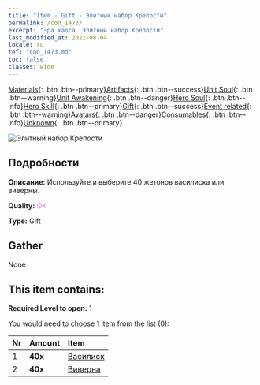 ```yaml
---
title: "Item - Gift - Элитный набор Крепости"
permalink: /con_1473/
excerpt: "Эра хаоса  Элитный набор Крепости"
last_modified_at: 2021-08-04
locale: ru
ref: "con_1473.md"
toc: false
classes: wide
---
```

 [Materials](/ItemsRU/){: .btn .btn--primary}[Artifacts](/ItemsRU/Artifacts/){: .btn .btn--success}[Unit Soul](/ItemsRU/UnitSoul/){: .btn .btn--warning}[Unit Awakening](/ItemsRU/UnitAwakening/){: .btn .btn--danger}[Hero Soul](/ItemsRU/HeroSoul/){: .btn .btn--info}[Hero Skill](/ItemsRU/HeroSkill/){: .btn .btn--primary}[Gift](/ItemsRU/Gift/){: .btn .btn--success}[Event related](/ItemsRU/Events/){: .btn .btn--warning}[Avatars](/ItemsRU/Avatars/){: .btn .btn--danger}[Consumables](/ItemsRU/Consumables/){: .btn .btn--info}[Unknown](/ItemsRU/Unknown/){: .btn .btn--primary}

 ![Элитный набор Крепости](/images/t/i_907087.png)

## Подробности
 **Описание:** Используйте и выберите 40 жетонов василиска или виверны.

 **Quality:** <span style="color: #DA70D6">OK</span>

 **Type:** Gift

## Gather

  None

## This item contains:

 **Required Level to open:** 1

 You would need to choose 1 item from the list (0):

  | Nr | Amount |     Item    |
  |:---|:-------|:------------|
  | 1 |  **40x** | [Василиск](/ItemsRU/unt_256/) |  | 
  | 2 |  **40x** | [Виверна](/ItemsRU/unt_258/) |  | 
